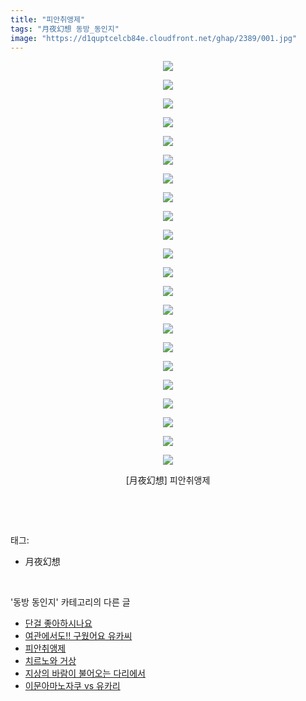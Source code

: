 ```yaml
---
title: "피안취앵제"
tags: "月夜幻想 동방_동인지"
image: "https://d1quptcelcb84e.cloudfront.net/ghap/2389/001.jpg"
---
```

<div class="article">
<p style="text-align: center; clear: none; float: none;"><img src="{{ site.imgserver8 }}/ghap/2389/001.jpg"/></p>
<p style="text-align: center; clear: none; float: none;"><img src="{{ site.imgserver8 }}/ghap/2389/002.jpg"/></p>
<p style="text-align: center; clear: none; float: none;"><img src="{{ site.imgserver8 }}/ghap/2389/003.jpg"/></p>
<p style="text-align: center; clear: none; float: none;"><img src="{{ site.imgserver8 }}/ghap/2389/004.jpg"/></p>
<p style="text-align: center; clear: none; float: none;"><img src="{{ site.imgserver8 }}/ghap/2389/005.jpg"/></p>
<p style="text-align: center; clear: none; float: none;"><img src="{{ site.imgserver8 }}/ghap/2389/006.jpg"/></p>
<p style="text-align: center; clear: none; float: none;"><img src="{{ site.imgserver8 }}/ghap/2389/007.jpg"/></p>
<p style="text-align: center; clear: none; float: none;"><img src="{{ site.imgserver8 }}/ghap/2389/008.jpg"/></p>
<p style="text-align: center; clear: none; float: none;"><img src="{{ site.imgserver8 }}/ghap/2389/009.jpg"/></p>
<p style="text-align: center; clear: none; float: none;"><img src="{{ site.imgserver8 }}/ghap/2389/010.jpg"/></p>
<p style="text-align: center; clear: none; float: none;"><img src="{{ site.imgserver8 }}/ghap/2389/011.jpg"/></p>
<p style="text-align: center; clear: none; float: none;"><img src="{{ site.imgserver8 }}/ghap/2389/012.jpg"/></p>
<p style="text-align: center; clear: none; float: none;"><img src="{{ site.imgserver8 }}/ghap/2389/013.jpg"/></p>
<p style="text-align: center; clear: none; float: none;"><img src="{{ site.imgserver8 }}/ghap/2389/014.jpg"/></p>
<p style="text-align: center; clear: none; float: none;"><img src="{{ site.imgserver8 }}/ghap/2389/015.jpg"/></p>
<p style="text-align: center; clear: none; float: none;"><img src="{{ site.imgserver8 }}/ghap/2389/016.jpg"/></p>
<p style="text-align: center; clear: none; float: none;"><img src="{{ site.imgserver8 }}/ghap/2389/017.jpg"/></p>
<p style="text-align: center; clear: none; float: none;"><img src="{{ site.imgserver8 }}/ghap/2389/018.jpg"/></p>
<p style="text-align: center; clear: none; float: none;"><img src="{{ site.imgserver8 }}/ghap/2389/019.jpg"/></p>
<p style="text-align: center; clear: none; float: none;"><img src="{{ site.imgserver8 }}/ghap/2389/020.jpg"/></p>
<p style="text-align: center; clear: none; float: none;"><img src="{{ site.imgserver8 }}/ghap/2389/021.jpg"/></p>
<p style="text-align: center; clear: none; float: none;"><img src="{{ site.imgserver8 }}/ghap/2389/022.jpg"/></p>
<p style="text-align: center; clear: none; float: none;">[月夜幻想] 피안취앵제</p>
<p><br/></p>
</div><br/>
<div class="tagTrail">
<p>태그: </p>
<ul>
<li>月夜幻想</li>
</ul>
</div><br/>
<div class="another">
<p>'동방 동인지' 카테고리의 다른 글</p>
<ul>
<li><a href="/ghap_2391">단걸 좋아하시나요</a></li>
<li><a href="/ghap_2390">여관에서도!! 구웠어요 유카씨</a></li>
<li><a href="/ghap_2389">피안취앵제</a></li>
<li><a href="/ghap_2388">치르노와 거상</a></li>
<li><a href="/ghap_2386">지상의 바람이 불어오는 다리에서</a></li>
<li><a href="/ghap_2385">이문아마노자쿠 vs 유카리</a></li>
</ul>
</div><br/>
<div class="cb_module cb_fluid">
<div class="cb_wrt cb_profile">
</div><!-- commentList close -->
</div><br/>
